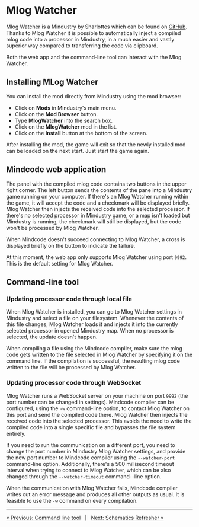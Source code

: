 # Mlog Watcher

Mlog Watcher is a Mindustry by Sharlottes which can be found on [GitHub](https://github.com/Sharlottes/MlogWatcher). Thanks to Mlog Watcher it is possible to automatically inject a compiled mlog code into a processor in Mindustry, in a much easier and vastly superior way compared to transferring the code via clipboard.

Both the web app and the command-line tool can interact with the Mlog Watcher.

## Installing MLog Watcher

You can install the mod directly from Mindustry using the mod browser:

- Click on **Mods** in Mindustry's main menu.
- Click on the **Mod Browser** button.
- Type **MlogWatcher** into the search box.
- Click on the **MlogWatcher** mod in the list.
- Click on the **Install** button at the bottom of the screen.

After installing the mod, the game will exit so that the newly installed mod can be loaded on the next start. Just start the game again. 

## Mindcode web application

The panel with the compiled mlog code contains two buttons in the upper right corner. The left button sends the contents of the pane into a Mindustry game running on your computer. If there's an Mlog Watcher running within the game, it will accept the code and a checkmark will be displayed briefly. Mlog Watcher then injects the received code into the selected processor. If there's no selected processor in Mindustry game, or a map isn't loaded but Mindustry is running, the checkmark will still be displayed, but the code won't be processed by Mlog Watcher. 

When Mindcode doesn't succeed connecting to Mlog Watcher, a cross is displayed briefly on the button to indicate the failure.

At this moment, the web app only supports Mlog Watcher using port `9992`. This is the default setting for Mlog Watcher.

## Command-line tool

### Updating processor code through local file

When Mlog Watcher is installed, you can go to Mlog Watcher settings in Mindustry and select a file on your filesystem. Whenever the contents of this file changes, Mlog Watcher loads it and injects it into the currently selected processor in opened Mindustry map. When no processor is selected, the update doesn't happen.

When compiling a file using the Mindcode compiler, make sure the mlog code gets written to the file selected in Mlog Watcher by specifying it on the command line. If the compilation is successful, the resulting mlog code written to the file will be processed by Mlog Watcher.

### Updating processor code through WebSocket

Mlog Watcher runs a WebSocket server on your machine on port `9992` (the port number can be changed in settings). Mindcode compiler can be configured, using the `-w` command-line option, to contact Mlog Watcher on this port and send the compiled code there. Mlog Watcher then injects the received code into the selected processor. This avoids the need to write the compiled code into a single specific file and bypasses the file system entirely.

If you need to run the communication on a different port, you need to change the port number in Mindustry Mlog Watcher settings, and provide the new port number to Mindcode compiler using the `--watcher-port` command-line option. Additionally, there's a 500 millisecond timeout interval when trying to connect to Mlog Watcher, which can be also changed through the `--watcher-timeout` command--line option.

When the communication with Mlog Watcher fails, Mindcode compiler writes out an error message and produces all other outputs as usual. It is feasible to use the `-w` command on every compilation.  

---

[« Previous: Command line tool](TOOLS-CMDLINE.markdown) &nbsp; | &nbsp; [Next: Schematics Refresher »](TOOLS-REFRESHER.markdown)
